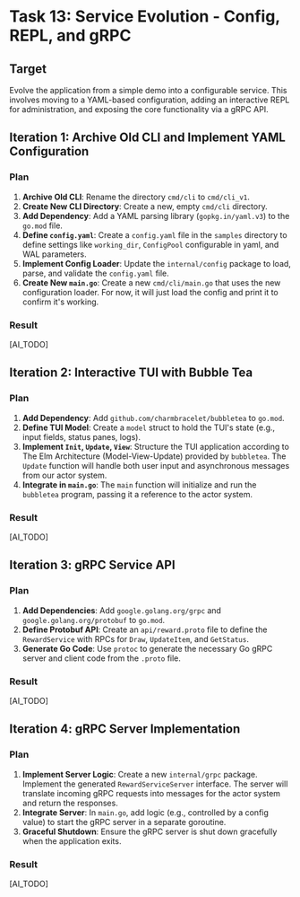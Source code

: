 # Task 13: Service Evolution - Config, REPL, and gRPC

## Target
Evolve the application from a simple demo into a configurable service. This involves moving to a YAML-based configuration, adding an interactive REPL for administration, and exposing the core functionality via a gRPC API.

## Iteration 1: Archive Old CLI and Implement YAML Configuration

### Plan
1.  **Archive Old CLI**: Rename the directory `cmd/cli` to `cmd/cli_v1`.
2.  **Create New CLI Directory**: Create a new, empty `cmd/cli` directory.
3.  **Add Dependency**: Add a YAML parsing library (`gopkg.in/yaml.v3`) to the `go.mod` file.
4.  **Define `config.yaml`**: Create a `config.yaml` file in the `samples` directory to define settings like `working_dir`, `ConfigPool` configurable in yaml, and WAL parameters.
5.  **Implement Config Loader**: Update the `internal/config` package to load, parse, and validate the `config.yaml` file.
6.  **Create New `main.go`**: Create a new `cmd/cli/main.go` that uses the new configuration loader. For now, it will just load the config and print it to confirm it's working.

### Result
[AI_TODO]

## Iteration 2: Interactive TUI with Bubble Tea

### Plan
1.  **Add Dependency**: Add `github.com/charmbracelet/bubbletea` to `go.mod`.
2.  **Define TUI Model**: Create a `model` struct to hold the TUI's state (e.g., input fields, status panes, logs).
3.  **Implement `Init`, `Update`, `View`**: Structure the TUI application according to The Elm Architecture (Model-View-Update) provided by `bubbletea`. The `Update` function will handle both user input and asynchronous messages from our actor system.
4.  **Integrate in `main.go`**: The `main` function will initialize and run the `bubbletea` program, passing it a reference to the actor system.

### Result
[AI_TODO]

## Iteration 3: gRPC Service API

### Plan
1.  **Add Dependencies**: Add `google.golang.org/grpc` and `google.golang.org/protobuf` to `go.mod`.
2.  **Define Protobuf API**: Create an `api/reward.proto` file to define the `RewardService` with RPCs for `Draw`, `UpdateItem`, and `GetStatus`.
3.  **Generate Go Code**: Use `protoc` to generate the necessary Go gRPC server and client code from the `.proto` file.

### Result
[AI_TODO]

## Iteration 4: gRPC Server Implementation

### Plan
1.  **Implement Server Logic**: Create a new `internal/grpc` package. Implement the generated `RewardServiceServer` interface. The server will translate incoming gRPC requests into messages for the actor system and return the responses.
2.  **Integrate Server**: In `main.go`, add logic (e.g., controlled by a config value) to start the gRPC server in a separate goroutine.
3.  **Graceful Shutdown**: Ensure the gRPC server is shut down gracefully when the application exits.

### Result
[AI_TODO]
